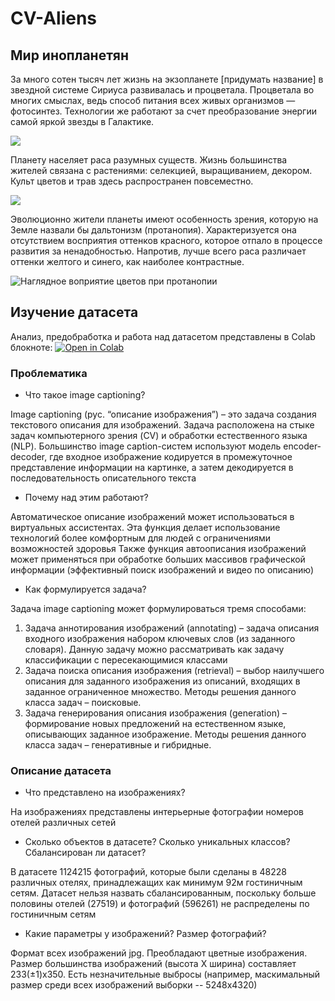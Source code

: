 # CV-Aliens

## Мир инопланетян

За много сотен тысяч лет жизнь на экзопланете [придумать название] в звездной системе Сириуса развивалась и процветала. 
Процветала во многих смыслах, ведь способ питания всех живых организмов — фотосинтез. Технологии же работают за счет преобразование энергии самой яркой звезды в Галактике.

![](https://drive.google.com/uc?id=1jV_jASSPMhBStW7HrDqI0VILy65Of296)

Планету населяет раса разумных существ. Жизнь большинства жителей связана с растениями: селекцией, выращиванием, декором. Культ цветов и трав здесь распространен повсеместно.

![](https://drive.google.com/uc?id=1r27uvMqkUObpc3jO7Sh2TLS1Smzx3ecp)

Эволюционно жители планеты имеют особенность зрения, которую на Земле назвали бы дальтонизм (протанопия). Характеризуется она отсутствием восприятия оттенков красного, которое отпало в процессе развития за ненадобностью.
Напротив, лучше всего раса различает оттенки желтого и синего, как наиболее контрастные.

![Наглядное воприятие цветов при протанопии](https://bigpicture.ru/wp-content/uploads/2017/01/2027.jpg)

## Изучение датасета

Анализ, предобработка и работа над датасетом представлены в Colab блокноте: 
[![Open in Colab](https://colab.research.google.com/assets/colab-badge.svg)]([https://colab.research.google.com/drive/1kHVF6r5VDHzH5OF0FzVMCB2DQVo1ENIR])

### Проблематика

-   Что такое image captioning?

Image captioning (рус. “описание изображения”) – это задача создания текстового описания для изображений. Задача расположена на стыке задач компьютерного зрения (CV) и обработки естественного языка (NLP). Большинство image caption-систем используют модель encoder-decoder, где входное изображение кодируется в промежуточное представление информации на картинке, а затем декодируется в последовательность описательного текста

-   Почему над этим работают?

Автоматическое описание изображений может использоваться в виртуальных ассистентах. Эта функция делает использование технологий более комфортным для людей с ограничениями возможностей здоровья
Также функция автоописания изображений может применяться при обработке больших массивов графической информации (эффективный поиск изображений и видео по описанию)

-   Как формулируется задача?

Задача image captioning может формулироваться тремя способами: 

1. Задача аннотирования изображений (annotating) – задача описания входного изображения набором ключевых слов (из заданного словаря). Данную задачу можно рассматривать как задачу классификации с пересекающимися классами
2. Задача поиска описания изображения (retrieval) – выбор наилучшего описания для заданного изображения из описаний, входящих в заданное ограниченное множество. Методы решения данного класса задач – поисковые.
3. Задача генерирования описания изображения (generation) – формирование новых предложений на естественном языке, описывающих заданное изображение. Методы решения данного класса задач – генеративные и гибридные.

### Описание датасета

-   Что представлено на изображениях?

На изображениях представлены интерьерные фотографии номеров отелей различных сетей
  
-   Сколько объектов в датасете? Сколько уникальных классов? Сбалансирован ли датасет?

В датасете 1124215 фотографий, которые были сделаны в 48228 различных отелях, принадлежащих как минимум 92м гостиничным сетям. Датасет нельзя назвать сбалансированным, поскольку больше половины отелей (27519) и фотографий (596261) не распределены по гостиничным сетям

-   Какие параметры у изображений? Размер фотографий?

Формат всех изображений jpg. Преобладают цветные изображения. Размер большинства изображений (высота Х ширина) составляет 233(±1)х350. Есть незначительные выбросы (например, маскимальный размер среди всех изображений выборки -- 5248х4320)
